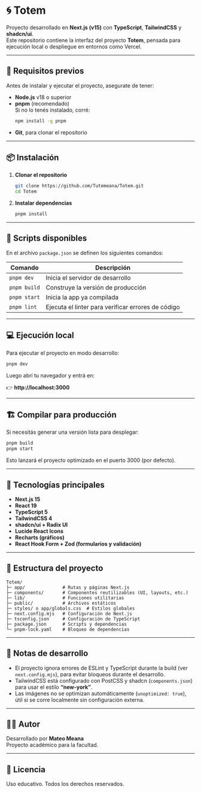# 🌀 Totem

Proyecto desarrollado en **Next.js (v15)** con **TypeScript**, **TailwindCSS** y **shadcn/ui**.  
Este repositorio contiene la interfaz del proyecto **Totem**, pensada para ejecución local o despliegue en entornos como Vercel.

---

## 🚀 Requisitos previos

Antes de instalar y ejecutar el proyecto, asegurate de tener:

- **Node.js** v18 o superior  
- **pnpm** (recomendado)  
  Si no lo tenés instalado, corré:
  ```bash
  npm install -g pnpm
  ```
- **Git**, para clonar el repositorio

---

## 📦 Instalación

1. **Clonar el repositorio**
   ```bash
   git clone https://github.com/Tutemeana/Totem.git
   cd Totem
   ```

2. **Instalar dependencias**
   ```bash
   pnpm install
   ```

---

## 🧩 Scripts disponibles

En el archivo `package.json` se definen los siguientes comandos:

| Comando | Descripción |
|----------|--------------|
| `pnpm dev` | Inicia el servidor de desarrollo |
| `pnpm build` | Construye la versión de producción |
| `pnpm start` | Inicia la app ya compilada |
| `pnpm lint` | Ejecuta el linter para verificar errores de código |

---

## 💻 Ejecución local

Para ejecutar el proyecto en modo desarrollo:

```bash
pnpm dev
```

Luego abrí tu navegador y entrá en:

👉 **http://localhost:3000**

---

## 🏗️ Compilar para producción

Si necesitás generar una versión lista para desplegar:

```bash
pnpm build
pnpm start
```

Esto lanzará el proyecto optimizado en el puerto 3000 (por defecto).

---

## 🧠 Tecnologías principales

- **Next.js 15**
- **React 19**
- **TypeScript 5**
- **TailwindCSS 4**
- **shadcn/ui + Radix UI**
- **Lucide React Icons**
- **Recharts (gráficos)**
- **React Hook Form + Zod (formularios y validación)**

---

## 🧾 Estructura del proyecto

```
Totem/
├─ app/              # Rutas y páginas Next.js
├─ components/       # Componentes reutilizables (UI, layouts, etc.)
├─ lib/              # Funciones utilitarias
├─ public/           # Archivos estáticos
├─ styles/ o app/globals.css  # Estilos globales
├─ next.config.mjs   # Configuración de Next.js
├─ tsconfig.json     # Configuración de TypeScript
├─ package.json      # Scripts y dependencias
└─ pnpm-lock.yaml    # Bloqueo de dependencias
```

---

## 🧰 Notas de desarrollo

- El proyecto ignora errores de ESLint y TypeScript durante la build (ver `next.config.mjs`), para evitar bloqueos durante el desarrollo.  
- TailwindCSS está configurado con PostCSS y shadcn (`components.json`) para usar el estilo **“new-york”**.  
- Las imágenes no se optimizan automáticamente (`unoptimized: true`), útil si se corre localmente sin configuración externa.

---

## 🧑‍💻 Autor

Desarrollado por **Mateo Meana**  
Proyecto académico para la facultad.

---

## 📜 Licencia

Uso educativo. Todos los derechos reservados.
